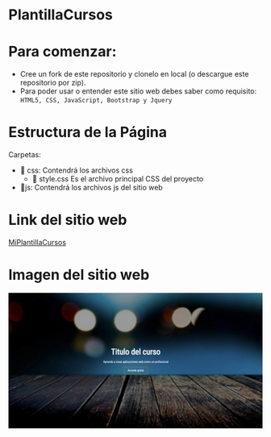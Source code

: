 # PlantillaCursos





Para comenzar:
==========
<ul>
  <li>Cree un fork de este repositorio y clonelo en local (o descargue este repositorio por zip).</li>
  <li>Para poder usar o entender este sitio web debes saber como requisito: <code>HTML5, CSS, JavaScript, Bootstrap y Jquery</code></li>
</ul>

Estructura de la Página
==========
Carpetas:

<ul>
   <li> 📁 css: Contendrá los archivos css
     <ul>
  <li> 📄 style.css Es el archivo principal CSS del proyecto</li>
     </ul>
    <li> 📁js: Contendrá los archivos js del sitio web</li>
</ul>

Link del sitio web
==========

<a href="https://isgam1.github.io/PlantillaCursos/">MiPlantillaCursos</a>

Imagen del sitio web
==========

![](https://github.com/isgam1/PlantillaCursos/blob/main/readme/PlantillaCursos.PNG)




